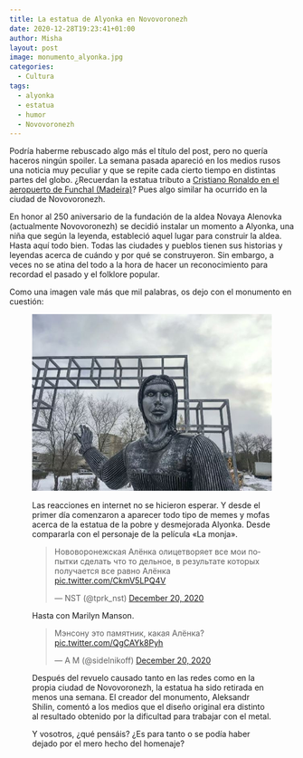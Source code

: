 ```yaml
---
title: La estatua de Alyonka en Novovoronezh
date: 2020-12-28T19:23:41+01:00
author: Misha
layout: post
image: monumento_alyonka.jpg
categories:
  - Cultura
tags:
  - alyonka
  - estatua
  - humor
  - Novovoronezh
---
```


Podría haberme rebuscado algo más el título del post, pero no quería haceros ningún spoiler. La semana pasada apareció en los medios rusos una noticia muy peculiar y que se repite cada cierto tiempo en distintas partes del globo. ¿Recuerdan la estatua tributo a [Cristiano Ronaldo en el aeropuerto de Funchal (Madeira)](https://www.mundodeportivo.com/vaya-mundo/20190102/453906483630/el-curioso-reclamo-turistico-de-la-estatua-de-cristiano-en-madeira.html)? Pues algo similar ha ocurrido en la ciudad de Novovoronezh.

En honor al 250 aniversario de la fundación de la aldea Novaya Alenovka (actualmente Novovoronezh) se decidió instalar un momento a Alyonka, una niña que según la leyenda, estableció aquel lugar para construir la aldea. Hasta aquí todo bien. Todas las ciudades y pueblos tienen sus historias y leyendas acerca de cuándo y por qué se construyeron. Sin embargo, a veces no se atina del todo a la hora de hacer un reconocimiento para recordad el pasado y el folklore popular.

Como una imagen vale más que mil palabras, os dejo con el monumento en cuestión:<figure class="wp-block-image size-large">

![Fotografía del monumento de Alyonka](assets/img/monumento_alyonka.jpg)

Las reacciones en internet no se hicieron esperar. Y desde el primer día comenzaron a aparecer todo tipo de memes y mofas acerca de la estatua de la pobre y desmejorada Alyonka. Desde compararla con el personaje de la película «La monja».

<blockquote class="twitter-tweet"><p lang="ru" dir="ltr">Нововоронежская Алёнка олицетворяет все мои попытки сделать что то дельное, в результате которых получается все равно Алёнка <a href="https://t.co/CkmV5LPQ4V">pic.twitter.com/CkmV5LPQ4V</a></p>&mdash; NST (@tprk_nst) <a href="https://twitter.com/tprk_nst/status/1340563269711507457?ref_src=twsrc%5Etfw">December 20, 2020</a></blockquote> <script async src="https://platform.twitter.com/widgets.js" charset="utf-8"></script>

Hasta con Marilyn Manson.

<blockquote class="twitter-tweet"><p lang="ru" dir="ltr">Мэнсону это памятник, какая Алёнка? <a href="https://t.co/QgCAYk8Pyh">pic.twitter.com/QgCAYk8Pyh</a></p>&mdash; А М (@sidelnikoff) <a href="https://twitter.com/sidelnikoff/status/1340643655380557834?ref_src=twsrc%5Etfw">December 20, 2020</a></blockquote> <script async src="https://platform.twitter.com/widgets.js" charset="utf-8"></script>

Después del revuelo causado tanto en las redes como en la propia ciudad de Novovoronezh, la estatua ha sido retirada en menos una semana. El creador del monumento, Aleksandr Shilin, comentó a los medios que el diseño original era distinto al resultado obtenido por la dificultad para trabajar con el metal.

Y vosotros, ¿qué pensáis? ¿Es para tanto o se podía haber dejado por el mero hecho del homenaje?
